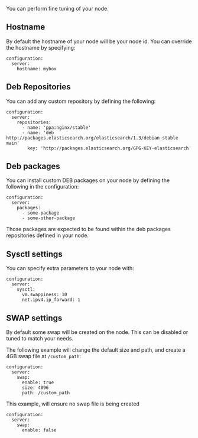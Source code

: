 You can perform fine tuning of your node.

## Hostname

By default the hostname of your node will be your node id. You can override the hostname by specifying:
    
```example
configuration:
  server:
    hostname: mybox
```

## Deb Repositories

You can add any custom repository by defining the following:

```example
configuration:
  server:
    repositories:
      - name: 'ppa:nginx/stable'
      - name: 'deb http://packages.elasticsearch.org/elasticsearch/1.3/debian stable main'
        key: 'http://packages.elasticsearch.org/GPG-KEY-elasticsearch'
```

## Deb packages

You can install custom DEB packages on your node by defining the following in the configuration:

```example
configuration:
  server:
    packages:
      - some-package
      - some-other-package
```

Those packages are expected to be found within the deb packages repositories defined in your node.

## Sysctl settings

You can specify extra parameters to your node with:

```example
configuration:
  server:
    sysctl:
      vm.swappiness: 10
      net.ipv4.ip_forward: 1
```

## SWAP settings

By default some swap will be created on the node. This can be disabled or tuned to match your needs.

The following example will change the default size and path, and create a 4GB swap file at `/custom_path`:

```example
configuration:
  server:
    swap:
      enable: true
      size: 4096
      path: /custom_path
```

This example, will ensure no swap file is being created

```example
configuration:
  server:
    swap:
      enable: false
```